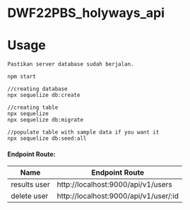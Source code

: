 # DWF22PBS_holyways_api

# Usage

```
Pastikan server database sudah berjalan.

npm start 

//creating database
npx sequelize db:create

//creating table
npx sequelize 
npx sequelize db:migrate

//populate table with sample data if you want it
npx sequelize db:seed:all
```

#### Endpoint Route:

| Name              | Endpoint Route                        |
| ----------------- | ------------------------------------- |
| results user      | http://localhost:9000/api/v1/users    |
| delete user       | http://localhost:9000/api/v1/user/:id |
